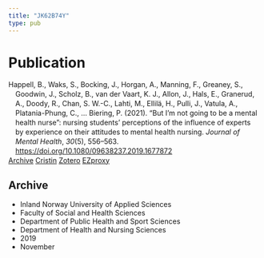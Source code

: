 ```yaml
---
title: "JK62B74Y"
type: pub
---
```

<h1>Publication</h1>
<article id="csl-bib-container-JK62B74Y" class="csl-bib-container">
  <div class="csl-bib-body" style="line-height: 1.35; padding-left: 1em; text-indent:-1em;">
  <div class="csl-entry">Happell, B., Waks, S., Bocking, J., Horgan, A., Manning, F., Greaney, S., Goodwin, J., Scholz, B., van der Vaart, K. J., Allon, J., Hals, E., Granerud, A., Doody, R., Chan, S. W.-C., Lahti, M., Ellil&#xE4;, H., Pulli, J., Vatula, A., Platania-Phung, C., &#x2026; Biering, P. (2021). &#x201C;But I&#x2019;m not going to be a mental health nurse&#x201D;: nursing students&#x2019; perceptions of the influence of experts by experience on their attitudes to mental health nursing. <i>Journal of Mental Health</i>, <i>30</i>(5), 556&#x2013;563. <a href="https://doi.org/10.1080/09638237.2019.1677872">https://doi.org/10.1080/09638237.2019.1677872</a></div>
</div>
  <div class="csl-bib-buttons">
    <a href="#taxonomy-article-JK62B74Y" class="csl-bib-button">Archive</a>
    <a href alt="Cristin URL" class="csl-bib-button">Cristin</a>
    <a href alt="Zotero URL" class="csl-bib-button">Zotero</a>
    <a href="http://ezproxy.inn.no/login?url=https://doi.org/10.1080/09638237.2019.1677872" class="csl-bib-button">EZproxy</a>
  </div>
  <div id="csl-bib-meta-container-JK62B74Y"></div>
</article>
<div id="csl-bib-meta-JK62B74Y" class="csl-bib-meta">
  <article id="taxonomy-article-JK62B74Y" class="taxonomy-article">
    <h1>Archive</h1>
    <ul>
      <li>Inland Norway University of Applied Sciences</li>
      <li>Faculty of Social and Health Sciences</li>
      <li>Department of Public Health and Sport Sciences</li>
      <li>Department of Health and Nursing Sciences</li>
      <li>2019</li>
      <li>November</li>
    </ul>
  </article>
</div>

